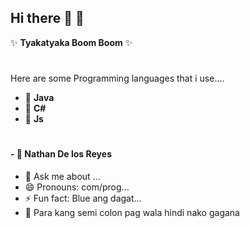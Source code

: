 ## Hi there 👋 🤗 

✨ **Tyakatyaka Boom Boom** ✨ 
#
Here are some Programming languages that i use....

- 🔭 **Java**
- 🌱 **C#**
- 👯 **Js**
  #
#### - 🤔 Nathan De los Reyes
- 💬 Ask me about ...
- 😄 Pronouns: com/prog...
- ⚡ Fun fact: Blue ang dagat...
- 🎀 Para kang semi colon pag wala hindi nako gagana
